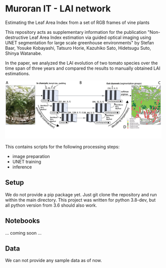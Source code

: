# Muroran IT - LAI network

Estimating the Leaf Area Index from a set of RGB frames of vine plants

This repository acts as supplementary information for the publication "Non-destructive Leaf Area Index estimation via guided optical imaging using UNET segmentation for large scale greenhouse environments" by Stefan Baar, Yosuke Kobayashi, Tatsuro Horie, Kazuhiko Sato, Hidetsugu Suto, Shinya Watanabe.

In the paper, we analyzed the LAI evolution of two tomato species over the time span of three years and compared the results to manually obtained LAI estimations.

![Screenshot](misc/unet.png)

This contains scripts for the following processing steps:
- image preparation
- UNET training
- inference

## Setup

We do not provide a pip package yet. Just git clone the repository and run within the main directory. This project was written for python 3.8-dev, but all python version from 3.6 should also work.

## Notebooks

... coming soon ...

## Data

We can not provide any sample data as of now.
